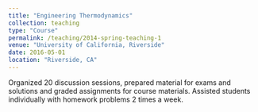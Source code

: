 ```yaml
---
title: "Engineering Thermodynamics"
collection: teaching
type: "Course"
permalink: /teaching/2014-spring-teaching-1
venue: "University of California, Riverside"
date: 2016-05-01
location: "Riverside, CA"
---
```

Organized 20 discussion sessions, prepared material for exams and solutions and graded assignments for course materials. Assisted students individually with homework problems 2 times a week. 
